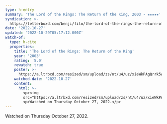 ```yaml
---
type: h-entry
summary: 'The Lord of the Rings: The Return of the King, 2003 - ★★★★★'
syndication: >-
  https://letterboxd.com/benji/film/the-lord-of-the-rings-the-return-of-the-king/3/
date: '2022-10-27'
updated: '2022-10-29T05:17:12.000Z'
watch-of:
  type: h-cite
  properties:
    title: 'The Lord of the Rings: The Return of the King'
    year: '2003'
    rating: '5.0'
    rewatch: true
    poster: >-
      https://a.ltrbxd.com/resized/sm/upload/zs/nt/u4/uz/xieWkPAgQrrk5wOyncayPd65hrp-0-600-0-900-crop.jpg?v=4c89d05285
    watched-date: '2022-10-27'
    content:
      html: >-
        <p><img
        src="https://a.ltrbxd.com/resized/sm/upload/zs/nt/u4/uz/xieWkPAgQrrk5wOyncayPd65hrp-0-600-0-900-crop.jpg?v=4c89d05285"/></p>
        <p>Watched on Thursday October 27, 2022.</p>
---
```

Watched on Thursday October 27, 2022.
